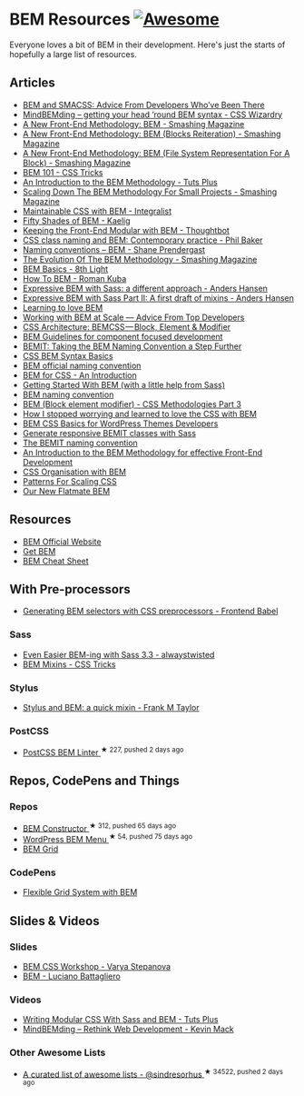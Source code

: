 <h1>
 BEM Resources
 <a href="https://github.com/sindresorhus/awesome">
  <img alt="Awesome" src="https://cdn.rawgit.com/sindresorhus/awesome/d7305f38d29fed78fa85652e3a63e154dd8e8829/media/badge.svg"/>
 </a>
</h1>
<p>
 Everyone loves a bit of BEM in their development. Here's just the starts of hopefully a large list of resources.
</p>
<h2>
 Articles
</h2>
<ul>
 <li>
  <a href="http://www.sitepoint.com/bem-smacss-advice-from-developers/">
   BEM and SMACSS: Advice From Developers Who’ve Been There
  </a>
 </li>
 <li>
  <a href="http://csswizardry.com/2013/01/mindbemding-getting-your-head-round-bem-syntax/">
   MindBEMding – getting your head ’round BEM syntax - CSS Wizardry
  </a>
 </li>
 <li>
  <a href="https://www.smashingmagazine.com/2012/04/a-new-front-end-methodology-bem/">
   A New Front-End Methodology: BEM - Smashing Magazine
  </a>
 </li>
 <li>
  <a href="https://www.smashingmagazine.com/a-new-front-end-methodology-bem-blocks-reiteration/">
   A New Front-End Methodology: BEM (Blocks Reiteration) - Smashing Magazine
  </a>
 </li>
 <li>
  <a href="https://www.smashingmagazine.com/front-end-methodology-bem-file-system-representation/">
   A New Front-End Methodology: BEM (File System Representation For A Block) - Smashing Magazine
  </a>
 </li>
 <li>
  <a href="https://css-tricks.com/bem-101/">
   BEM 101 - CSS Tricks
  </a>
 </li>
 <li>
  <a href="http://webdesign.tutsplus.com/articles/an-introduction-to-the-bem-methodology--cms-19403">
   An Introduction to the BEM Methodology - Tuts Plus
  </a>
 </li>
 <li>
  <a href="https://www.smashingmagazine.com/2014/07/bem-methodology-for-small-projects/">
   Scaling Down The BEM Methodology For Small Projects - Smashing Magazine
  </a>
 </li>
 <li>
  <a href="http://www.integralist.co.uk/posts/bem.html">
   Maintainable CSS with BEM - Integralist
  </a>
 </li>
 <li>
  <a href="http://blog.kaelig.fr/post/48196348743/fifty-shades-of-bem">
   Fifty Shades of BEM - Kaelig
  </a>
 </li>
 <li>
  <a href="https://robots.thoughtbot.com/keeping-the-frontend-modular-with-bem">
   Keeping the Front-End Modular with BEM - Thoughtbot
  </a>
 </li>
 <li>
  <a href="http://philbaker.me/2014/02/css-class-naming-and-bem-contemporary-practice/">
   CSS class naming and BEM: Contemporary practice - Phil Baker
  </a>
 </li>
 <li>
  <a href="http://shaneprendergast.co.uk/css/naming-conventions-bem/">
   Naming conventions – BEM - Shane Prendergast
  </a>
 </li>
 <li>
  <a href="https://www.smashingmagazine.com/2013/02/the-history-of-the-bem-methodology/">
   The Evolution Of The BEM Methodology - Smashing Magazine
  </a>
 </li>
 <li>
  <a href="http://blog.8thlight.com/nelsol-batalla/2014/08/01/bem-basics.html">
   BEM Basics - 8th Light
  </a>
 </li>
 <li>
  <a href="https://medium.com/@Codebryo/how-to-bem-4a55fa3cd429">
   How To BEM - Roman Kuba
  </a>
 </li>
 <li>
  <a href="http://codepen.io/andersschmidt/post/expressive-bem-with-sass-a-different-approach">
   Expressive BEM with Sass: a different approach - Anders Hansen
  </a>
 </li>
 <li>
  <a href="http://codepen.io/andersschmidt/post/expressive-bem-with-sass-part-ii-a-first-draft-of-mixins">
   Expressive BEM with Sass Part II: A first draft of mixins - Anders Hansen
  </a>
 </li>
 <li>
  <a href="http://mono.company/journal/frontend/learning-to-love-bem//">
   Learning to love BEM
  </a>
 </li>
 <li>
  <a href="http://www.sitepoint.com/working-bem-scale-advice-top-developers/">
   Working with BEM at Scale — Advice From Top Developers
  </a>
 </li>
 <li>
  <a href="https://medium.com/@mjtweaver/css-architecture-bemcss-block-element-modifier-e642bd0f4218">
   CSS Architecture: BEMCSS — Block, Element &  Modifier
  </a>
 </li>
 <li>
  <a href="http://www.joelambert.co.uk/article/bem-guidelines/">
   BEM Guidelines for component focused development
  </a>
 </li>
 <li>
  <a href="http://csswizardry.com/2015/08/bemit-taking-the-bem-naming-convention-a-step-further/">
   BEMIT: Taking the BEM Naming Convention a Step Further
  </a>
 </li>
 <li>
  <a href="https://coryrylan.com/blog/css-bem-syntax-basics">
   CSS BEM Syntax Basics
  </a>
 </li>
 <li>
  <a href="https://en.bem.info/method/naming-convention/">
   BEM official naming convention
  </a>
 </li>
 <li>
  <a href="http://www.gapintelligence.com/blog/2015/bem-for-css-an-introduction">
   BEM for CSS - An Introduction
  </a>
 </li>
 <li>
  <a href="https://www.packtpub.com/books/content/getting-started-bem-little-help-sass/">
   Getting Started With BEM (with a little help from Sass)
  </a>
 </li>
 <li>
  <a href="http://alexmuraro.me/posts/bem/">
   BEM naming convention
  </a>
 </li>
 <li>
  <a href="http://techblog.buyapowa.com/css/frontend/scss/sass/2015/10/07/css-methodologies-part-3.html">
   BEM (Block element modifier) - CSS Methodologies Part 3
  </a>
 </li>
 <li>
  <a href="http://www.theodo.fr/blog/2015/10/how-i-stopped-worrying-and-learned-to-love-the-css-with-bem/">
   How I stopped worrying and learned to love the CSS with BEM
  </a>
 </li>
 <li>
  <a href="https://ahmadawais.com/bem-css-basics-for-wordpress-themes-developers/">
   BEM CSS Basics for WordPress Themes Developers
  </a>
 </li>
 <li>
  <a href="http://codepen.io/craigmdennis/post/generate-responsive-bemit-classes-with-sass">
   Generate responsive BEMIT classes with Sass
  </a>
 </li>
 <li>
  <a href="http://www.jamesturneronline.net/beautifulweb/bemit-naming-convention.html">
   The BEMIT naming convention
  </a>
 </li>
 <li>
  <a href="http://4digits.net/blog/sass/introduction-to-bem.html">
   An Introduction to the BEM Methodology for effective Front-End Development
  </a>
 </li>
 <li>
  <a href="http://www.blankmaker.com/css-organization-with-bem/">
   CSS Organisation with BEM
  </a>
 </li>
 <li>
  <a href="https://dominikpiatek.com/patterns-for-scaling-css/">
   Patterns For Scaling CSS
  </a>
 </li>
 <li>
  <a href="https://m.alphasights.com/our-new-flatmate-bem-15591204af04#.paldmaoyp">
   Our New Flatmate BEM
  </a>
 </li>
</ul>
<h2>
 Resources
</h2>
<ul>
 <li>
  <a href="https://en.bem.info/">
   BEM Official Website
  </a>
 </li>
 <li>
  <a href="http://getbem.com/introduction/">
   Get BEM
  </a>
 </li>
 <li>
  <a href="https://gist.github.com/ingdir/0b211b9253c376f9cfa5">
   BEM Cheat Sheet
  </a>
 </li>
</ul>
<h2>
 With Pre-processors
</h2>
<ul>
 <li>
  <a href="http://frontendbabel.info/articles/bem-with-css-preprocessors/">
   Generating BEM selectors with CSS preprocessors - Frontend Babel
  </a>
 </li>
</ul>
<h3>
 Sass
</h3>
<ul>
 <li>
  <a href="http://alwaystwisted.com/articles/2014-02-27-even-easier-bem-ing-with-sass-33">
   Even Easier BEM-ing with Sass 3.3 - alwaystwisted
  </a>
 </li>
 <li>
  <a href="https://css-tricks.com/snippets/sass/bem-mixins/">
   BEM Mixins - CSS Tricks
  </a>
 </li>
</ul>
<h3>
 Stylus
</h3>
<ul>
 <li>
  <a href="http://blog.frankmtaylor.com/2014/07/16/stylus-and-bem-a-quick-mixin/">
   Stylus and BEM: a quick mixin - Frank M Taylor
  </a>
 </li>
</ul>
<h3>
 PostCSS
</h3>
<ul>
 <li>
  <a href="https://github.com/postcss/postcss-bem-linter">
   PostCSS BEM Linter
  </a>
  <sup>
   &#9733 227, pushed 2 days ago
  </sup>
 </li>
</ul>
<h2>
 Repos, CodePens and Things
</h2>
<h3>
 Repos
</h3>
<ul>
 <li>
  <a href="https://github.com/danielguillan/bem-constructor">
   BEM Constructor
  </a>
  <sup>
   &#9733 312, pushed 65 days ago
  </sup>
 </li>
 <li>
  <a href="https://github.com/roikles/Wordpress-Bem-Menu">
   WordPress BEM Menu
  </a>
  <sup>
   &#9733 54, pushed 75 days ago
  </sup>
 </li>
 <li>
  <a href="https://github.com/bem-incubator/bem-grid">
   BEM Grid
  </a>
 </li>
</ul>
<h3>
 CodePens
</h3>
<ul>
 <li>
  <a href="http://codepen.io/dnomak/pen/wayPxJ?editors=100">
   Flexible Grid System with BEM
  </a>
 </li>
</ul>
<h2>
 Slides & Videos
</h2>
<h3>
 Slides
</h3>
<ul>
 <li>
  <a href="http://varya.me/bem-css-workshop/">
   BEM CSS Workshop - Varya Stepanova
  </a>
 </li>
 <li>
  <a href="https://speakerdeck.com/battaglr/bem">
   BEM - Luciano Battagliero
  </a>
 </li>
</ul>
<h3>
 Videos
</h3>
<ul>
 <li>
  <a href="https://www.youtube.com/watch?v=WH4U4K5W8N8">
   Writing Modular CSS With Sass and BEM - Tuts Plus
  </a>
 </li>
 <li>
  <a href="https://www.youtube.com/watch?v=vgg-NsKZaE4">
   MindBEMding – Rethink Web Development - Kevin Mack
  </a>
 </li>
</ul>
<h3>
 Other Awesome Lists
</h3>
<ul>
 <li>
  <a href="https://github.com/sindresorhus/awesome">
   A curated list of awesome lists - @sindresorhus
  </a>
  <sup>
   &#9733 34522, pushed 2 days ago
  </sup>
 </li>
</ul>
